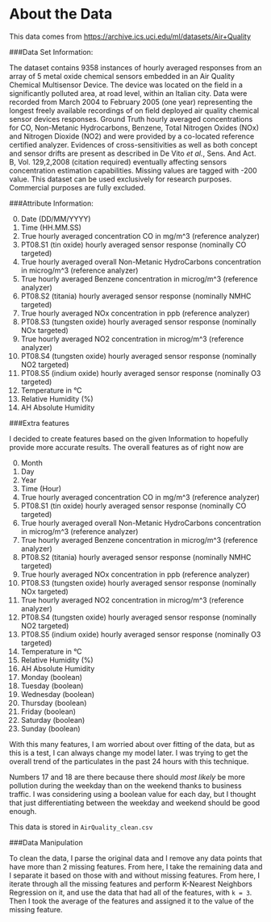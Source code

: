 About the Data
==============

This data comes from https://archive.ics.uci.edu/ml/datasets/Air+Quality

###Data Set Information:

The dataset contains 9358 instances of hourly averaged responses from an array of 5 metal oxide chemical sensors embedded in an Air Quality Chemical Multisensor Device. The device was located on the field in a significantly polluted area, at road level, within an Italian city. Data were recorded from March 2004 to February 2005 (one year) representing the longest freely available recordings of on field deployed air quality chemical sensor devices responses. Ground Truth hourly averaged concentrations for CO, Non-Metanic Hydrocarbons, Benzene, Total Nitrogen Oxides (NOx) and Nitrogen Dioxide (NO2) and were provided by a co-located reference certified analyzer. Evidences of cross-sensitivities as well as both concept and sensor drifts are present as described in De Vito _et al._, Sens. And Act. B, Vol. 129,2,2008 (citation required) eventually affecting sensors concentration estimation capabilities. Missing values are tagged with -200 value.
This dataset can be used exclusively for research purposes. Commercial purposes are fully excluded.

###Attribute Information:

0. Date (DD/MM/YYYY)
1. Time (HH.MM.SS)
2. True hourly averaged concentration CO in mg/m^3 (reference analyzer)
3. PT08.S1 (tin oxide) hourly averaged sensor response (nominally CO targeted)
4. True hourly averaged overall Non-Metanic HydroCarbons concentration in microg/m^3 (reference analyzer)
5. True hourly averaged Benzene concentration in microg/m^3 (reference analyzer)
6. PT08.S2 (titania) hourly averaged sensor response (nominally NMHC targeted)
7. True hourly averaged NOx concentration in ppb (reference analyzer)
8. PT08.S3 (tungsten oxide) hourly averaged sensor response (nominally NOx targeted)
9. True hourly averaged NO2 concentration in microg/m^3 (reference analyzer)
10. PT08.S4 (tungsten oxide) hourly averaged sensor response (nominally NO2 targeted)
11. PT08.S5 (indium oxide) hourly averaged sensor response (nominally O3 targeted)
12. Temperature in °C
13. Relative Humidity (%)
14. AH Absolute Humidity

###Extra features

I decided to create features based on the given Information to hopefully provide
more accurate results. The overall features as of right now are

0. Month
1. Day
2. Year
3. Time (Hour)
4. True hourly averaged concentration CO in mg/m^3 (reference analyzer)
5. PT08.S1 (tin oxide) hourly averaged sensor response (nominally CO targeted)
6. True hourly averaged overall Non-Metanic HydroCarbons concentration in microg/m^3 (reference analyzer)
7. True hourly averaged Benzene concentration in microg/m^3 (reference analyzer)
8. PT08.S2 (titania) hourly averaged sensor response (nominally NMHC targeted)
9. True hourly averaged NOx concentration in ppb (reference analyzer)
10. PT08.S3 (tungsten oxide) hourly averaged sensor response (nominally NOx targeted)
11. True hourly averaged NO2 concentration in microg/m^3 (reference analyzer)
12. PT08.S4 (tungsten oxide) hourly averaged sensor response (nominally NO2 targeted)
13. PT08.S5 (indium oxide) hourly averaged sensor response (nominally O3 targeted)
14. Temperature in °C
15. Relative Humidity (%)
16. AH Absolute Humidity
17. Monday (boolean)
18. Tuesday (boolean)
19. Wednesday (boolean)
20. Thursday (boolean)
21. Friday (boolean)
22. Saturday (boolean)
23. Sunday (boolean)


With this many features, I am worried about over fitting of the data, but as
this is a test, I can always change my model later. I was trying to get the
overall trend of the particulates in the past 24 hours with this technique.

Numbers 17 and 18 are there because there should *most likely* be more pollution
during the weekday than on the weekend thanks to business traffic. I was
considering using a boolean value for each day, but I thought that just
differentiating between the weekday and weekend should be good enough.

This data is stored in `AirQuality_clean.csv`

###Data Manipulation

To clean the data, I parse the original data and I remove any data points that
have more than 2 missing features. From here, I take the remaining data and I
separate it based on those with and without missing features. From here, I
iterate through all the missing features and perform K-Nearest Neighbors Regression
on it, and use the data that had all of the features, with `k = 3`. Then I took
the average of the features and assigned it to the value of the missing feature.
